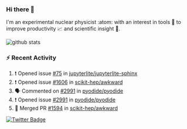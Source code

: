 ### Hi there 👋 

I'm an experimental nuclear physicist :atom: with an interest in tools :wrench: to improve productivity :chart_with_upwards_trend: and scientific insight :telescope:.

![github stats](https://github-readme-stats.vercel.app/api?username=agoose77&show_icons=true&hide_rank=true&hide_title=true&bg_color=30,e76445,904e95&text_color=efe3ec&icon_color=efe3ec)
<!--
**agoose77/agoose77** is a ✨ _special_ ✨ repository because its `README.md` (this file) appears on your GitHub profile.

Here are some ideas to get you started:

- 🔭 I’m currently working on ...
- 🌱 I’m currently learning ...
- 👯 I’m looking to collaborate on ...
- 🤔 I’m looking for help with ...
- 💬 Ask me about ...
- 📫 How to reach me: ...
- 😄 Pronouns: ...
- ⚡ Fun fact: ...
-->

### :zap: Recent Activity
<!--START_SECTION:activity-->
1. ❗️ Opened issue [#75](https://github.com/jupyterlite/jupyterlite-sphinx/issues/75) in [jupyterlite/jupyterlite-sphinx](https://github.com/jupyterlite/jupyterlite-sphinx)
2. ❗️ Opened issue [#1606](https://github.com/scikit-hep/awkward/issues/1606) in [scikit-hep/awkward](https://github.com/scikit-hep/awkward)
3. 🗣 Commented on [#2991](https://github.com/pyodide/pyodide/issues/2991) in [pyodide/pyodide](https://github.com/pyodide/pyodide)
4. ❗️ Opened issue [#2991](https://github.com/pyodide/pyodide/issues/2991) in [pyodide/pyodide](https://github.com/pyodide/pyodide)
5. 🎉 Merged PR [#1594](https://github.com/scikit-hep/awkward/pull/1594) in [scikit-hep/awkward](https://github.com/scikit-hep/awkward)
<!--END_SECTION:activity-->


[![Twitter Badge](https://img.shields.io/twitter/follow/agoose77?style=flat-square&logo=Twitter&logoColor=white&color=cornflowerblue)](https://twitter.com/agoose77)
